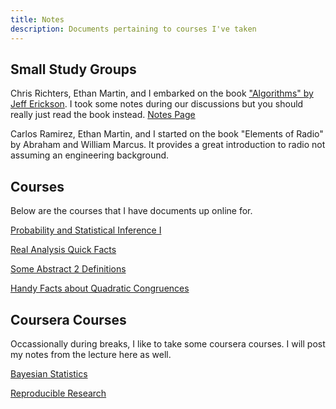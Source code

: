```yaml
---
title: Notes 
description: Documents pertaining to courses I've taken
---
```


## Small Study Groups
Chris Richters, Ethan Martin, and I embarked on the book ["Algorithms" by Jeff Erickson](http://jeffe.cs.illinois.edu/teaching/algorithms/). I took some notes during our discussions but you should really just read the book instead. [Notes Page](algorithms)

Carlos Ramirez, Ethan Martin, and I started on the book "Elements of Radio" by Abraham and William Marcus. It provides a great introduction to radio not assuming an engineering background.

## Courses

Below are the courses that I have documents up online for.

[Probability and Statistical Inference I](stat381)

[Real Analysis Quick Facts](realanalysis)

[Some Abstract 2 Definitions](abstract2def)

[Handy Facts about Quadratic Congruences](quadraticcongruences)

## Coursera Courses
Occassionally during breaks, I like to take some coursera courses. I will post my notes from the lecture here as well.

[Bayesian Statistics](bayesianstatistics)

[Reproducible Research](reproducibleresearch)

